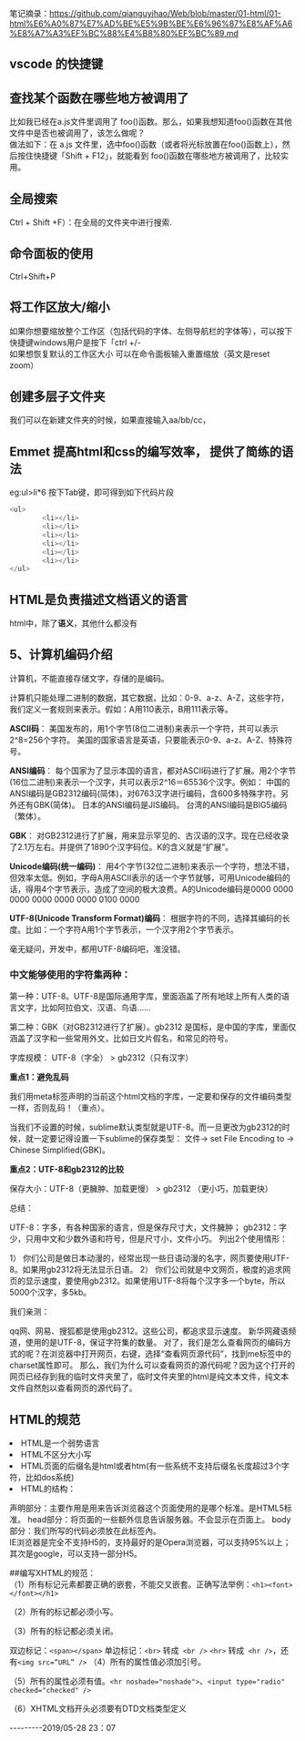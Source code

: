 笔记摘录：https://github.com/qianguyihao/Web/blob/master/01-html/01-html%E6%A0%87%E7%AD%BE%E5%9B%BE%E6%96%87%E8%AF%A6%E8%A7%A3%EF%BC%88%E4%B8%80%EF%BC%89.md

## vscode 的快捷键
## 查找某个函数在哪些地方被调用了 </br>
比如我已经在a.js文件里调用了 foo()函数。那么，如果我想知道foo()函数在其他文件中是否也被调用了，该怎么做呢？ </br>
做法如下：在 a.js 文件里，选中foo()函数（或者将光标放置在foo()函数上），然后按住快捷键「Shift + F12」，就能看到 foo()函数在哪些地方被调用了，比较实用。</br>

## 全局搜索 </br>
Ctrl + Shift +F）：在全局的文件夹中进行搜索.</br>

## 命令面板的使用 </br>
Ctrl+Shift+P

## 将工作区放大/缩小 </br>

如果你想要缩放整个工作区（包括代码的字体、左侧导航栏的字体等），可以按下快捷键windows用户是按下「ctrl +/-  
如果想恢复默认的工作区大小 可以在命令面板输入重置缩放（英文是reset zoom）  

## 创建多层子文件夹  
我们可以在新建文件夹的时候，如果直接输入aa/bb/cc，  
  
## Emmet 提高html和css的编写效率， 提供了简练的语法  
eg:ul>li*6 按下Tab键，即可得到如下代码片段  
```javascript
<ul>
        <li></li>
        <li></li>
        <li></li>
        <li></li>
        <li></li>
        <li></li>
</ul> 
```

## HTML是负责描述文档语义的语言  
html中，除了**语义**，其他什么都没有  

## 5、计算机编码介绍
计算机，不能直接存储文字，存储的是编码。

计算机只能处理二进制的数据，其它数据，比如：0-9、a-z、A-Z，这些字符，我们定义一套规则来表示。假如：A用110表示，B用111表示等。

**ASCII码**： 美国发布的，用1个字节(8位二进制)来表示一个字符，共可以表示2^8=256个字符。 美国的国家语言是英语，只要能表示0-9、a-z、A-Z、特殊符号。

**ANSI编码**： 每个国家为了显示本国的语言，都对ASCII码进行了扩展。用2个字节(16位二进制)来表示一个汉字，共可以表示2^16＝65536个汉字。例如： 中国的ANSI编码是GB2312编码(简体)，对6763汉字进行编码，含600多特殊字符。另外还有GBK(简体)。 日本的ANSI编码是JIS编码。 台湾的ANSI编码是BIG5编码（繁体）。

**GBK**： 对GB2312进行了扩展，用来显示罕见的、古汉语的汉字。现在已经收录了2.1万左右。并提供了1890个汉字码位。K的含义就是“扩展”。

**Unicode编码(统一编码)**： 用4个字节(32位二进制)来表示一个字符，想法不错，但效率太低。例如，字母A用ASCII表示的话一个字节就够，可用Unicode编码的话，得用4个字节表示，造成了空间的极大浪费。A的Unicode编码是0000 0000 0000 0000 0000 0000 0100 0000

**UTF-8(Unicode Transform Format)编码**： 根据字符的不同，选择其编码的长度。比如：一个字符A用1个字节表示，一个汉字用2个字节表示。

毫无疑问，开发中，都用UTF-8编码吧，准没错。

### 中文能够使用的字符集两种：

第一种：UTF-8。UTF-8是国际通用字库，里面涵盖了所有地球上所有人类的语言文字，比如阿拉伯文、汉语、鸟语……

第二种：GBK（对GB2312进行了扩展）。gb2312 是国标，是中国的字库，里面仅涵盖了汉字和一些常用外文，比如日文片假名，和常见的符号。

字库规模： UTF-8（字全） > gb2312（只有汉字）

**重点1：避免乱码**

我们用meta标签声明的当前这个html文档的字库，一定要和保存的文件编码类型一样，否则乱码！（重点）。

当我们不设置的时候，sublime默认类型就是UTF-8。而一旦更改为gb2312的时候，就一定要记得设置一下sublime的保存类型： 文件→ set File Encoding to → Chinese Simplified(GBK)。

**重点2：UTF-8和gb2312的比较**

保存大小：UTF-8（更臃肿、加载更慢） > gb2312 （更小巧，加载更快）

总结：

UTF-8：字多，有各种国家的语言，但是保存尺寸大，文件臃肿；
gb2312：字少，只用中文和少数外语和符号，但是尺寸小，文件小巧。
列出2个使用情形：

1） 你们公司是做日本动漫的，经常出现一些日语动漫的名字，网页要使用UTF-8。如果用gb2312将无法显示日语。 2） 你们公司就是中文网页，极度的追求网页的显示速度，要使用gb2312。如果使用UTF-8将每个汉字多一个byte，所以5000个汉字，多5kb。

我们亲测：

qq网、网易、搜狐都是使用gb2312。这些公司，都追求显示速度。
新华网藏语频道，使用的是UTF-8，保证字符集的数量。
对了，我们是怎么查看网页的编码方式的呢？在浏览器中打开网页，右键，选择“查看网页源代码”，找到me标签中的charset属性即可。 那么，我们为什么可以查看网页的源代码呢？因为这个打开的网页已经存到我的临时文件夹里了，临时文件夹里的html是纯文本文件，纯文本文件自然剋以查看网页的源代码了。
## HTML的规范
<li>HTML是一个弱势语言
<li>HTML不区分大小写
<li>HTML页面的后缀名是html或者htm(有一些系统不支持后缀名长度超过3个字符，比如dos系统)
<li>HTML的结构：  </br>

声明部分：主要作用是用来告诉浏览器这个页面使用的是哪个标准。<!doctype html>是HTML5标准。
head部分：将页面的一些额外信息告诉服务器。不会显示在页面上。
body部分：我们所写的代码必须放在此标签內。  
IE浏览器是完全不支持H5的，支持最好的是Opera浏览器，可以支持95%以上；其次是google，可以支持一部分H5。  
  
##编写XHTML的规范：  
（1）所有标记元素都要正确的嵌套，不能交叉嵌套。正确写法举例：`<h1><font></font></h1>`

（2）所有的标记都必须小写。

（3）所有的标记都必须关闭。

双边标记：`<span></span>`
单边标记：`<br>` 转成` <br />` `<hr>` 转成` <hr />`，还有`<img src=“URL” />`
（4）所有的属性值必须加引号。<font color="red"></font>

（5）所有的属性必须有值。`<hr noshade="noshade">`、`<input type="radio" checked="checked" />`

（6）XHTML文档开头必须要有DTD文档类型定义
  
---------2019/05-28  23：07
